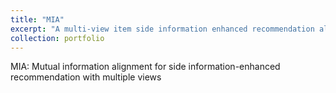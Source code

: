 ```yaml
---
title: "MIA"
excerpt: "A multi-view item side information enhanced recommendation algorithm<br/><img src='/images/mia.svg'>"
collection: portfolio
---
```

MIA: Mutual information alignment for side information-enhanced recommendation with multiple views
